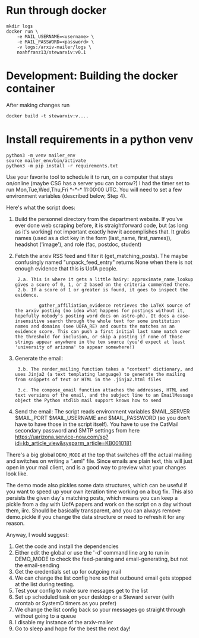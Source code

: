 # Run through docker
```
mkdir logs
docker run \
	-e MAIL_USERNAME=<username> \
	-e MAIL_PASSWORD=<password> \
	-v logs:/arxiv-mailer/logs \
	noahfranz13/stewarxiv:v0.1
```

# Development: Building the docker container
After making changes run
```
docker build -t stewarxiv:v....
```

# Install requirements in a python venv
```
python3 -m venv mailer_env
source mailer_env/bin/activate
python3 -m pip install -r requirements.txt
```

Use your favorite tool to schedule it to run, on a computer that stays on/online (maybe CSG has a server you can borrow?) I had the timer set to run Mon,Tue,Wed,Thu,Fri \*-\*-\* 11:00:00 UTC. You will need to set a few environment variables (described below, Step 4).

Here's what the script does:

1. Build the personnel directory from the department website. If you've ever done web scraping before, it is straightforward code, but (as long as it's working) not important exactly how it accomplishes that. It grabs names (used as a dict key in the form (last_name, first_names)), headshot ('image'), and role (fac, postdoc, student)

2. Fetch the arxiv RSS feed and filter it (get_matching_posts). The maybe confusingly named "unpack_feed_entry" returns None when there is not enough evidence that this is UofA people.

        2.a. This is where it gets a little hairy: approximate_name_lookup gives a score of 0, 1, or 2 based on the criteria commented there.
        2.b. If a score of 1 or greater is found, it goes to inspect the evidence.

                gather_affiliation_evidence retrieves the LaTeX source of the arxiv posting (no idea what happens for postings without it, hopefully nobody's posting word docs on astro-ph). It does a case-insensitive search through the whole text for some institution names and domains (see UOFA_RE) and counts the matches as an evidence score. This can push a first initial last name match over the threshold for inclusion, or skip a posting if none of those strings appear anywhere in the tex source (you'd expect at least 'university of arizona' to appear somewhere!)

3. Generate the email:

        3.b. The render_mailing function takes a "context" dictionary, and uses Jinja2 (a text templating language) to generate the mailing from snippets of text or HTML in the .jinja2.html files

        3.c. The compose_email function attaches the addresses, HTML and text versions of the email, and the subject line to an EmailMessage object the Python stdlib mail support knows how to send

4. Send the email: The script reads environment variables $MAIL_SERVER $MAIL_PORT $MAIL_USERNAME and $MAIL_PASSWORD (so you don't have to have those in the script itself). You have to use the CatMail secondary password and SMTP settings from here https://uarizona.service-now.com/sp?id=kb_article_view&sysparm_article=KB0010181

There's a big global `DEMO_MODE` at the top that switches off the actual mailing and switches on writing a ".eml" file. Since emails are plain text, this will just open in your mail client, and is a good way to preview what your changes look like.

The demo mode also pickles some data structures, which can be useful if you want to speed up your own iteration time working on a bug fix. This also persists the given day's matching posts, which means you can keep a pickle from a day with UofA papers and work on the script on a day without them, iirc. Should be basically transparent, and you can always remove demo.pickle if you change the data structure or need to refresh it for any reason.

Anyway, I would suggest:

1. Get the code and install the dependencies
2. Either edit the global or use the '-d' command line arg to run in DEMO_MODE to check the feed-parsing and email-generating, but not the email-sending
3. Get the credentials set up for outgoing mail
4. We can change the list config here so that outbound email gets stopped at the list during testing.
5. Test your config to make sure messages get to the list
6. Set up scheduled task on your desktop or a Steward server (with crontab or SystemD timers as you prefer)
7. We change the list config back so your messages go straight through without going to a queue
8. I disable my instance of the arxiv-mailer
9. Go to sleep and hope for the best the next day!
